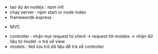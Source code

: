 - tạo dự án nodejs : npm init
- chạy server : npm start or node index
- framewordk express

* MVC

- controller : nhận mọi request từ client -> request tới moldes -> nhận dữ liệu từ model -> trả về view
- models : Nơi lưu trữ dữ liệu để trả về controller
